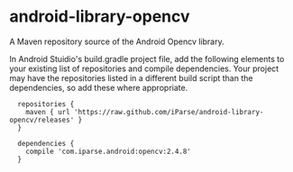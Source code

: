 # android-library-opencv

A Maven repository source of the Android Opencv library.

In Android Stuidio's build.gradle project file, add the following elements to your existing list of repositories and compile dependencies. Your project may have the repositories listed in a different build script than the dependencies, so add these where appropriate.

```
  repositories {
    maven { url 'https://raw.github.com/iParse/android-library-opencv/releases' }
  }
  
  dependencies {
    compile 'com.iparse.android:opencv:2.4.8'
  }
```
